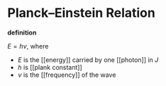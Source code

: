 # Planck–Einstein Relation

**definition**

$E = h \nu$, where

- $E$ is the [[energy]] carried by one [[photon]] in $J$
- $h$ is [[plank constant]]
- $\nu$ is the [[frequency]] of the wave
